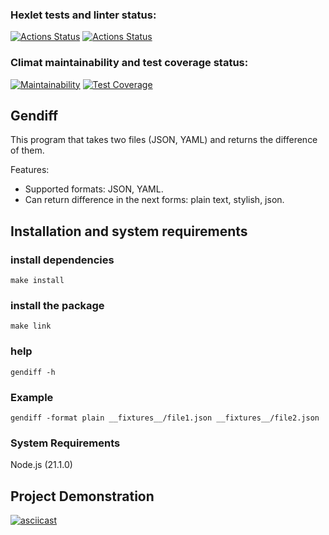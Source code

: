 ### Hexlet tests and linter status:
[![Actions Status](https://github.com/sxemixa/frontend-project-46/actions/workflows/myfirstcheck.yml/badge.svg)](https://github.com/sxemixa/frontend-project-46/actions)
[![Actions Status](https://github.com/sxemixa/frontend-project-46/actions/workflows/hexlet-check.yml/badge.svg)](https://github.com/sxemixa/frontend-project-46/actions)
### Climat maintainability and test coverage status:
[![Maintainability](https://api.codeclimate.com/v1/badges/aaebd675ec5f9dbd100d/maintainability)](https://codeclimate.com/github/sxemixa/frontend-project-46/maintainability)
[![Test Coverage](https://api.codeclimate.com/v1/badges/aaebd675ec5f9dbd100d/test_coverage)](https://codeclimate.com/github/sxemixa/frontend-project-46/test_coverage)

## Gendiff

This program that takes two files (JSON, YAML) and returns the difference of them.

Features:
 - Supported formats: JSON, YAML. 
 - Can return difference in the next forms: plain text, stylish, json.

## Installation and system requirements

### install dependencies
```
make install
```
### install the package
```
make link
```
### help
````
gendiff -h
````
### Example
````
gendiff -format plain __fixtures__/file1.json __fixtures__/file2.json
````
### System Requirements
Node.js (21.1.0)

## Project Demonstration
[![asciicast](https://asciinema.org/a/pjBhkrelddoT5UhNDEwE1TgTG.svg)](https://asciinema.org/a/pjBhkrelddoT5UhNDEwE1TgTG)
